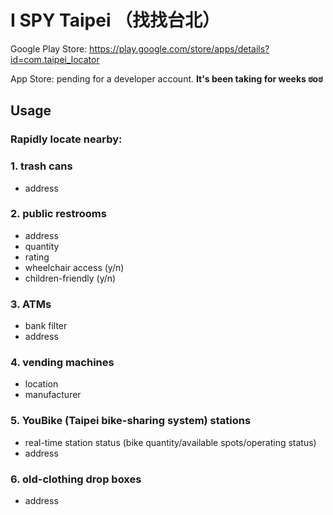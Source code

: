 # I SPY Taipei （找找台北）

Google Play Store: https://play.google.com/store/apps/details?id=com.taipei_locator

App Store: pending for a developer account. **It's been taking for weeks ಠoಠ**

## Usage
### Rapidly locate nearby:
### 1. trash cans
- address
### 2. public restrooms
- address
- quantity
- rating
- wheelchair access (y/n)
- children-friendly (y/n)
### 3. ATMs
- bank filter
- address
### 4. vending machines
- location
- manufacturer
### 5. YouBike (Taipei bike-sharing system) stations
- real-time station status (bike quantity/available spots/operating status)
- address
### 6. old-clothing drop boxes
- address
